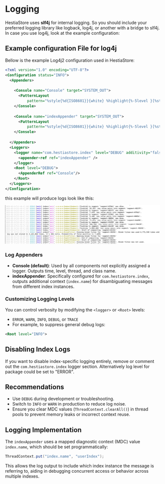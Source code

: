 # Logging

HestiaStore uses **slf4j** for internal logging. So you should include your preferred logging library like logback, log4j, or another with a bridge to slf4j. In case you use log4j, look at the example configuration:

## Example configuration File for log4j

Bellow is the example Log4j2 configuration used in HestiaStore:

```xml
<?xml version="1.0" encoding="UTF-8"?>
<Configuration status="INFO">
  <Appenders>

    <Console name="Console" target="SYSTEM_OUT">
      <PatternLayout
          pattern="%style{%d{ISO8601}}{white} %highlight{%-5level }[%style{%t}{bright,blue}] %style{%-C{1.mv}}{bright,yellow}: %msg%n%throwable" />
    </Console>

    <Console name="indexAppender" target="SYSTEM_OUT">
      <PatternLayout
          pattern="%style{%d{ISO8601}}{white} %highlight{%-5level }[%style{%t}{bright,blue}] index='%style{%X{index.name}}{magenta}' %style{%-C{1.mv}}{bright,yellow}: %msg%n%throwable" />
    </Console>

  </Appenders>
  <Loggers>
    <logger name="com.hestiastore.index" level="DEBUG" additivity="false">
      <appender-ref ref="indexAppender" />
    </logger>
    <Root level="DEBUG">
      <AppenderRef ref="Console"/>
    </Root>
  </Loggers>
</Configuration>
```

this example will produce logs look like this:

![HestiaStore log4j logs](./screenshot-logs.png)

### Log Appenders

- **Console (default)**: Used by all components not explicitly assigned a logger. Outputs time, level, thread, and class name.
- **indexAppender**: Specifically configured for `com.hestiastore.index`, outputs additional context (`index.name`) for disambiguating messages from different index instances.

### Customizing Logging Levels

You can control verbosity by modifying the `<logger>` or `<Root>` levels:

- `ERROR`, `WARN`, `INFO`, `DEBUG`, or `TRACE`
- For example, to suppress general debug logs:

```xml
<Root level="INFO">
```

## Disabling Index Logs

If you want to disable index-specific logging entirely, remove or comment out the `com.hestiastore.index` logger section. Alternatively log level for package could be set to "ERROR".

## Recommendations

- Use `DEBUG` during development or troubleshooting.
- Switch to `INFO` or `WARN` in production to reduce log noise.
- Ensure you clear MDC values (`ThreadContext.clearAll()`) in thread pools to prevent memory leaks or incorrect context reuse.

## Logging Implementation

The `indexAppender` uses a mapped diagnostic context (MDC) value `index.name`, which should be set programmatically:

```java
ThreadContext.put("index.name", "userIndex");
```

This allows the log output to include which index instance the message is referring to, aiding in debugging concurrent access or behavior across multiple indexes.
